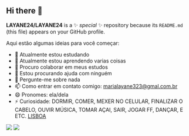 ## Hi there 👋


**LAYANE24/LAYANE24** is a ✨ _special_ ✨ repository because its `README.md` (this file) appears on your GitHub profile.

Aqui estão algumas ideias para você começar:

- 🔭 Atualmente estou estudando
- 🌱 Atualmente estou aprendendo varias coisas 
- 👯 Procuro colaborar em meus estudos 
- 🤔 Estou procurando ajuda com ninguém 
- 💬 Pergunte-me sobre nada
- 📫 Como entrar em contato comigo: marialayane323@gmal.com.br
- 😄 Pronomes: ela/dela
- ⚡ Curiosidade: DORMIR, COMER, MEXER NO CELULAR, FINALIZAR O CABELO, OUVIR MÚSICA, TOMAR AÇAI, SAIR, JOGAR FF, DANÇAR, E ETC.
  [LISBOA](https://youtu.be/KS_TrJOQB-g?si=yUITAWq0yZcTNzqH)


![](https://media1.tenor.com/m/exzCrBy_LmQAAAAd/cacheada.gif)
![](https://media1.tenor.com/m/hX4-5aSxEucAAAAd/moana-i-am-moana-of-motunui.gif)

